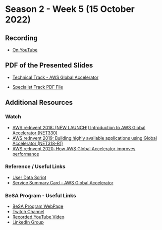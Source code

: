 # Season 2 - Week 5 (15 October 2022)

## Recording 
* [On YouTube](https://youtu.be/Pfobrbje0oM)

## PDF of the Presented Slides
* [Technical Track - AWS Global Accelerator](https://github.com/become-a-solutions-architect/become-a-solutions-architect.github.io/blob/main/resources/assets/season-2/5/Week%2005%20-%20AWS%20Global%20Accelerator.pdf)

* [Specialist Track PDF File]()


## Additional Resources 

### Watch
* [AWS re:Invent 2018: [NEW LAUNCH!] Introduction to AWS Global Accelerator (NET330)](https://www.youtube.com/watch?v=kRtUcdwK0pw)
* [AWS re:Invent 2019: Building highly available applications using Global Accelerator (NET318-R1)](https://www.youtube.com/watch?v=3ud_LLpzOAE)
* [AWS re:Invent 2020: How AWS Global Accelerator improves performance](https://www.youtube.com/watch?v=daJ2bmw_css)


### Reference / Useful Links
* [User Data Script](https://github.com/become-a-solutions-architect/become-a-solutions-architect.github.io/blob/main/resources/assets/season-2/5/UserData.txt)
* [Service Summary Card - AWS Global Accelerator](https://github.com/become-a-solutions-architect/become-a-solutions-architect.github.io/blob/main/resources/assets/season-2/5/SSC%20-%20Global%20Accelerator.pdf)

### BeSA Program - Useful Links

* [BeSA Program WebPage](https://become-a-solutions-architect.github.io/)
* [Twitch Channel](https://www.twitch.tv/besaprogram)
* [Recorded YouTube Video](https://www.youtube.com/channel/UCWWO3yt3b5R_LrWHReU0b-g)
* [LinkedIn Group](https://www.linkedin.com/groups/9179284/)
